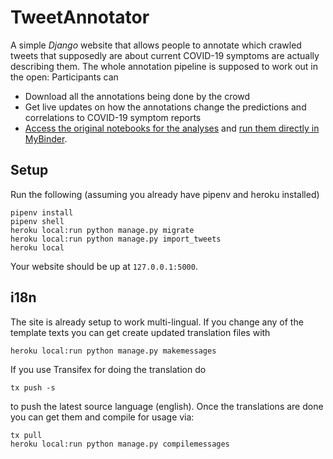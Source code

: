 # TweetAnnotator

A simple _Django_ website that allows people to annotate which crawled tweets that supposedly are about current COVID-19 symptoms are actually describing them. The whole annotation pipeline is supposed to work out in the open: Participants can

- Download all the annotations being done by the crowd
- Get live updates on how the annotations change the predictions and correlations to COVID-19 symptom reports
- [Access the original notebooks for the analyses](https://github.com/InteractionDataLab/covid-twitter-analysis/) and [run them directly in MyBinder](https://mybinder.org/v2/gh/InteractionDataLab/covid-twitter-analysis/master?filepath=notebooks%2Fcovid-analyses.ipynb).

## Setup

Run the following (assuming you already have pipenv and heroku installed)

```
pipenv install
pipenv shell
heroku local:run python manage.py migrate
heroku local:run python manage.py import_tweets
heroku local
```

Your website should be up at `127.0.0.1:5000`.

## i18n

The site is already setup to work multi-lingual. If you change any of the template texts you can get create updated translation files with

```
heroku local:run python manage.py makemessages
```

If you use Transifex for doing the translation do

```
tx push -s
```

to push the latest source language (english). Once the translations are done you can get them and compile for usage via:

```
tx pull
heroku local:run python manage.py compilemessages
```
